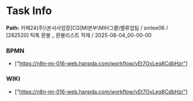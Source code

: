 # Task Info

**Path:** 카페24(주)\본사사업장\[CG]MI본부\MIH그룹\밸류업팀 / smlee06 / [282520] 틱톡 환불 _ 환불리스트 적재 / 2025-08-04_00-00-00

### BPMN
- ["https://n8n-mi-016-web.hanpda.com/workflow/vEt7OvLeq8CdbHzr"]

### WIKI
- ["https://n8n-mi-016-web.hanpda.com/workflow/vEt7OvLeq8CdbHzr"]

